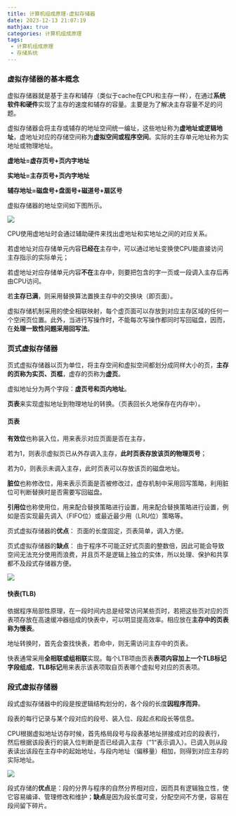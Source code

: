 ```yaml
---
title: 计算机组成原理-虚拟存储器
date: 2023-12-13 21:07:19
mathjax: true
categories: 计算机组成原理
tags:
 - 计算机组成原理
 - 存储系统
---
```


<meta name="referrer" content="no-referrer"/>



### 虚拟存储器的基本概念

虚拟存储器就是基于主存和辅存（类似于cache在CPU和主存一样），在通过**系统软件和硬件**实现了主存的速度和辅存的容量。主要是为了解决主存容量不足的问题。

虚拟存储器会将主存或辅存的地址空间统一编址，这些地址称为**虚地址或逻辑地址**，虚地址对应的存储空间称为**虚拟空间或程序空间**。实际的主存单元地址称为实地址或物理地址。

**虚地址=虚存页号+页内字地址**

**实地址=主存页号+页内字地址**

**辅存地址=磁盘号+盘面号+磁道号+扇区号**

虚拟存储器的地址空间如下图所示。

![](https://img-blog.csdnimg.cn/direct/33356981bce14235a801e11486341218.jpeg)

CPU使用虚地址时会通过辅助硬件来找出虚地址和实地址之间的对应关系。

若虚地址对应存储单元内容**已经在**主存中，可以通过地址变换使CPU能直接访问主存指示的实际单元；

若虚地址对应存储单元内容**不在**主存中，则要把包含的字一页或一段调入主存后再由CPU访问。

若**主存已满**，则采用替换算法置换主存中的交换块（即页面）。

虚拟存储机制采用的使全相联映射，每个虚页面可以存放到对应主存区域的任何一个空闲页位置。此外，当进行写操作时，不能每次写操作都同时写回磁盘，因而，在**处理一致性问题采用回写法**。



### 页式虚拟存储器

页式虚拟存储器以页为单位，将主存空间和虚拟空间都划分成同样大小的页，**主存的页称为实页、页框**，虚存的页称为**虚页**。

虚拟地址分为两个字段：**虚页号和页内地址**。

**页表**来实现虚拟地址到物理地址的转换。（页表回长久地保存在内存中）。



#### 页表

**有效位**也称装入位，用来表示对应页面是否在主存，

若为1，则表示虚拟页已从外存调入主存，**此时页表存放该页的物理页号**；

若为0，则表示未调入主存，此时页表可以存放该页的磁盘地址。

**脏位**也称修改位，用来表示页面是否被修改过，虚存机制中采用回写策略，利用脏位可判断替换时是否需要写回磁盘。

**引用位**也称使用位，用来配合替换策略进行设置，用来配合替换策略进行设置，例如是否实现最先调入（FIFO位）或最近最少用（LRU位）策略等。



页式虚拟存储器的**优点**： 页面的长度固定，页表简单，调入方便。



页式虚拟存储器的**缺点**： 由于程序不可能正好式页面的整数倍，因此可能会导致空间无法充分使用而浪费，并且页不是逻辑上独立的实体，所以处理、保护和共享都不及段式存储器方便。

![](https://img-blog.csdnimg.cn/direct/859d2e06980243f6a4be0fd3955aff78.png)



#### 快表(TLB)

依据程序局部性原理，在一段时间内总是经常访问某些页时，若把这些页对应的页表项存放在高速缓冲器组成的快表中，可以明显提高效率。相应放在**主存中的页表称为慢表**。

地址转换时，首先会查找快表，若命中，则无需访问主存中的页表。

快表通常采用**全相联或组相联**实现。每个LTB项由页表**表项内容加上一个TLB标记字段组成**，**TLB标记**用来表示该表项取自页表哪个虚拟号对应的页表项。



### 段式虚拟存储器

段式虚拟存储器中的段是按逻辑结构划分的，各个段的长度**因程序而异**。

段表的每行记录与某个段对应的段号、装入位、段起点和段长等信息。

CPU根据虚拟地址访存时候，首先格局段号与段表基地址拼接成对应的段表行，然后根据该段表行的装入位判断是否已经调入主存（”1“表示调入）。已调入则从段表读出该段在主存中的起始地址，与段内地址（偏移量）相加，则得到对应主存的实际地址。

![](https://img-blog.csdnimg.cn/direct/dbfead2aabc34a84b2597bfb54f0c321.png)

段式存储的**优点**是：段的分界与程序的自然分界相对应，因而具有逻辑独立性，使它容易编译、管理修改和维护；**缺点**是因为段长度可变，分配空间不方便，容易在段间留下碎片。





